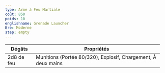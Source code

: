 ```yaml
---
type: Arme à Feu Martiale
coût: 850
poids: 10
englishname: Grenade Launcher
Ère: Moderne
step: empty
---
```


| Dégâts     | Propriétés                                                    |
| ---------- | ------------------------------------------------------------- |
| 2d8 de feu | Munitions (Portée 80/320), Explosif, Chargement, À deux mains |
